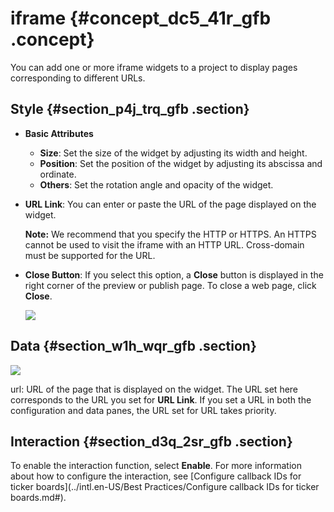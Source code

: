 # iframe {#concept_dc5_41r_gfb .concept}

You can add one or more iframe widgets to a project to display pages corresponding to different URLs.

## Style {#section_p4j_trq_gfb .section}

-   **Basic Attributes**

    -   **Size**: Set the size of the widget by adjusting its width and height.
    -   **Position**: Set the position of the widget by adjusting its abscissa and ordinate.
    -   **Others**: Set the rotation angle and opacity of the widget.
-   **URL Link**: You can enter or paste the URL of the page displayed on the widget.

    **Note:** We recommend that you specify the HTTP or HTTPS. An HTTPS cannot be used to visit the iframe with an HTTP URL. Cross-domain must be supported for the URL.

-   **Close Button**: If you select this option, a **Close** button is displayed in the right corner of the preview or publish page. To close a web page, click **Close**.

    ![](http://static-aliyun-doc.oss-cn-hangzhou.aliyuncs.com/assets/img/21822/155808125112781_en-US.png)


## Data {#section_w1h_wqr_gfb .section}

![](http://static-aliyun-doc.oss-cn-hangzhou.aliyuncs.com/assets/img/21822/155808125113019_en-US.png)

url: URL of the page that is displayed on the widget. The URL set here corresponds to the URL you set for **URL Link**. If you set a URL in both the configuration and data panes, the URL set for URL takes priority.

## Interaction {#section_d3q_2sr_gfb .section}

To enable the interaction function, select **Enable**. For more information about how to configure the interaction, see [Configure callback IDs for ticker boards](../intl.en-US/Best Practices/Configure callback IDs for ticker boards.md#).

